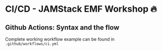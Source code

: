 # CI/CD - JAMStack EMF Workshop 🔥

## Github Actions: Syntax and the flow

Complete working workflow example can be found in `.github/workflows/ci.yml`
